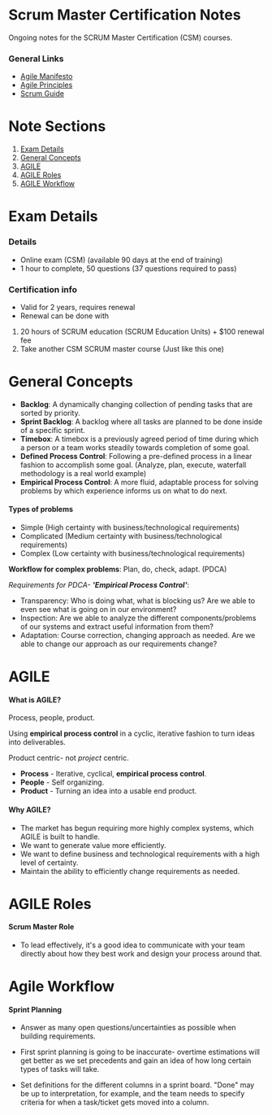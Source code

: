 # Scrum Master Certification Notes

Ongoing notes for the SCRUM Master Certification (CSM) courses.

### General Links 
- [Agile Manifesto](http://agilemanifesto.org/iso/en/manifesto.html)
- [Agile Principles](http://agilemanifesto.org/principles.html)
- [Scrum Guide](https://scrumguides.org/)



# Note Sections

1. [Exam Details](#exam-details)
2. [General Concepts](#general-concepts)
3. [AGILE](#overview)
4. [AGILE Roles](#roles)
5. [AGILE Workflow](#agile-workflow)

<a href="#exam-details"></a>

# Exam Details

### Details
- Online exam (CSM) (available 90 days at the end of training)
- 1 hour to complete, 50 questions (37 questions required to pass)

### Certification info
- Valid for 2 years, requires renewal 
- Renewal can be done with 
1. 20 hours of SCRUM education (SCRUM Education Units) + $100 renewal fee
2. Take another CSM SCRUM master course (Just like this one)

<a href="#general-concepts"></a>

# General Concepts
- **Backlog**: A dynamically changing collection of pending tasks that are sorted by priority.
- **Sprint Backlog**: A backlog where all tasks are planned to be done inside of a specific sprint.
- **Timebox**: A timebox is a previously agreed period of time during which a person or a team works steadily towards completion of some goal.
- **Defined Process Control**: Following a pre-defined process in a linear fashion to accomplish some goal. (Analyze, plan, execute, waterfall methodology is a real world example)
- **Empirical Process Control**: A more fluid, adaptable process for solving problems by which experience informs us on what to do next.

#### Types of problems
- Simple (High certainty with business/technological requirements)
- Complicated (Medium certainty with business/technological requirements)
- Complex (Low certainty with business/technological requirements)

**Workflow for complex problems**: Plan, do, check, adapt. (PDCA)

*Requirements for PDCA- **'Empirical Process Control'***:
- Transparency: Who is doing what, what is blocking us? Are we able to even see what is going on in our environment?
- Inspection: Are we able to analyze the different components/problems of our systems and extract useful information from them?
- Adaptation: Course correction, changing approach as needed. Are we able to change our approach as our requirements change?

# AGILE 


#### What is AGILE?

Process, people, product.

Using **empirical process control** in a cyclic, iterative fashion to turn ideas into deliverables.

Product centric- not *project* centric.

- **Process** - Iterative, cyclical, **empirical process control**.
- **People** - Self organizing.
- **Product** - Turning an idea into a usable end product.

#### Why AGILE?
- The market has begun requiring more highly complex systems, which AGILE is built to handle.
- We want to generate value more efficiently.
- We want to define business and technological requirements with a high level of certainty.
- Maintain the ability to efficiently change requirements as needed.

<a href="#roles"></a>

# AGILE Roles

#### Scrum Master Role
- To lead effectively, it's a good idea to communicate with your team directly about how they best work and design your process around that.

<a href="#agile-workflow"></a>

# Agile Workflow

#### Sprint Planning
- Answer as many open questions/uncertainties as possible when building requirements.

- First sprint planning is going to be inaccurate- overtime estimations will get better as we set precedents and gain an idea of how long certain types of tasks will take.

- Set definitions for the different columns in a sprint board. "Done" may be up to interpretation, for example, and the team needs to specify criteria for when a task/ticket gets moved into a column.